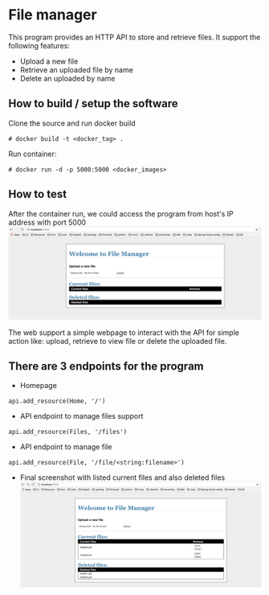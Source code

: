 # File manager
This program provides an HTTP API to store and retrieve files.
It support the following features:
- Upload a new file
- Retrieve an uploaded file by name
- Delete an uploaded by name

## How to build / setup the software
Clone the source and run docker build
```
# docker build -t <docker_tag> .
```

Run container:
```commandline
# docker run -d -p 5000:5000 <docker_images>
```

## How to test
After the container run, we could access the program from host's IP address with port 5000
![Alt text](images1.png)

The web support a simple webpage to interact with the API for simple action like: upload, retrieve to view file or delete the uploaded file.

## There are 3 endpoints for the program
- Homepage
```commandline
api.add_resource(Home, '/')
```
- API endpoint to manage files support 
```
api.add_resource(Files, '/files')
```
- API endpoint to manage file
```
api.add_resource(File, '/file/<string:filename>')
```
- Final screenshot with listed current files and also deleted files
![Alt text](images2.png)